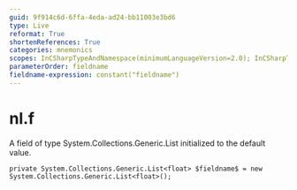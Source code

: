 ```yaml
---
guid: 9f914c6d-6ffa-4eda-ad24-bb11003e3bd6
type: Live
reformat: True
shortenReferences: True
categories: mnemonics
scopes: InCSharpTypeAndNamespace(minimumLanguageVersion=2.0); InCSharpTypeMember(minimumLanguageVersion=2.0)
parameterOrder: fieldname
fieldname-expression: constant("fieldname")
---
```


# nl.f

A field of type System.Collections.Generic.List<float> initialized to the default value.

```
private System.Collections.Generic.List<float> $fieldname$ = new System.Collections.Generic.List<float>();
```
